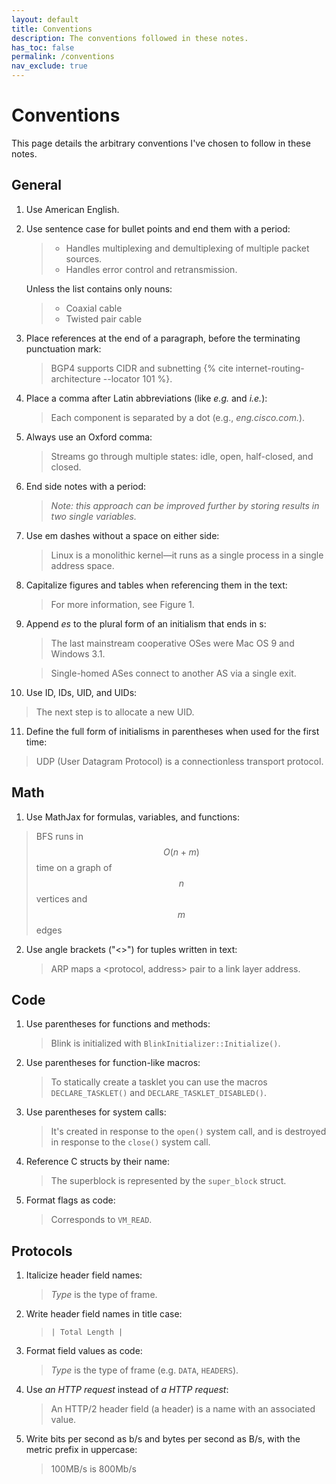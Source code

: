 ```yaml
---
layout: default
title: Conventions
description: The conventions followed in these notes.
has_toc: false
permalink: /conventions
nav_exclude: true
---
```


# Conventions

This page details the arbitrary conventions I've chosen to follow in these notes.

## General

1. Use American English.

2. Use sentence case for bullet points and end them with a period:

   > - Handles multiplexing and demultiplexing of multiple packet sources.
   > - Handles error control and retransmission.

   Unless the list contains only nouns:

   > - Coaxial cable
   > - Twisted pair cable

3. Place references at the end of a paragraph, before the terminating punctuation mark:

   > BGP4 supports CIDR and subnetting {% cite internet-routing-architecture --locator 101 %}.

4. Place a comma after Latin abbreviations (like _e.g._ and _i.e._):

   > Each component is separated by a dot (e.g., _eng.cisco.com._).

5. Always use an Oxford comma:

   > Streams go through multiple states: idle, open, half-closed, and closed.

6. End side notes with a period:

   > _Note: this approach can be improved further by storing results in two single variables._

7. Use em dashes without a space on either side:

   > Linux is a monolithic kernel—it runs as a single process in a single address space.

8. Capitalize figures and tables when referencing them in the text:

   > For more information, see Figure 1.

9. Append _es_ to the plural form of an initialism that ends in s:

   > The last mainstream cooperative OSes were Mac OS 9 and Windows 3.1.

   > Single-homed ASes connect to another AS via a single exit.

10. Use ID, IDs, UID, and UIDs:

> The next step is to allocate a new UID.

11. Define the full form of initialisms in parentheses when used for the first time:

> UDP (User Datagram Protocol) is a connectionless transport protocol.

## Math

1. Use MathJax for formulas, variables, and functions:

> BFS runs in $$O(n + m)$$ time on a graph of $$n$$ vertices and $$m$$ edges

2. Use angle brackets (\"<\>\") for tuples written in text:

   > ARP maps a \<protocol, address\> pair to a link layer address.

## Code

1. Use parentheses for functions and methods:

   > Blink is initialized with `BlinkInitializer::Initialize()`.

2. Use parentheses for function-like macros:

   > To statically create a tasklet you can use the macros `DECLARE_TASKLET()` and `DECLARE_TASKLET_DISABLED()`.

3. Use parentheses for system calls:

   > It's created in response to the `open()` system call, and is destroyed in response to the `close()` system call.

4. Reference C structs by their name:

   > The superblock is represented by the `super_block` struct.

5. Format flags as code:

   > Corresponds to `VM_READ`.

## Protocols

1. Italicize header field names:

   > _Type_ is the type of frame.

2. Write header field names in title case:

   > `| Total Length |`

3. Format field values as code:

   > _Type_ is the type of frame (e.g. `DATA`, `HEADERS`).

4. Use _an HTTP request_ instead of _a HTTP request_:

   > An HTTP/2 header field (a header) is a name with an associated value.

5. Write bits per second as b/s and bytes per second as B/s, with the metric prefix in uppercase:
   > 100MB/s is 800Mb/s
